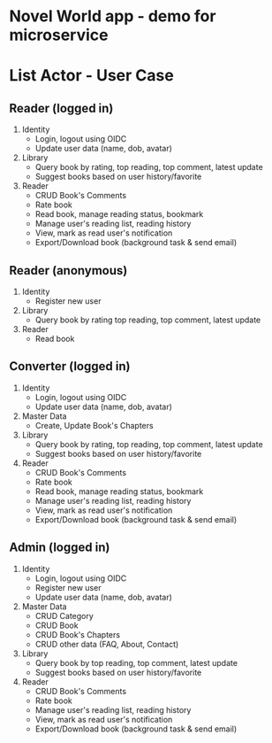 # Novel World app - demo for microservice
# List Actor - User Case

## Reader (logged in)
1. Identity
    * Login, logout using OIDC
    * Update user data (name, dob, avatar)
3. Library
    * Query book by rating, top reading, top comment, latest update
    * Suggest books based on user history/favorite
4. Reader
    * CRUD Book's Comments
    * Rate book
    * Read book, manage reading status, bookmark
    * Manage user's reading list, reading history
    * View, mark as read user's notification
    * Export/Download book (background task & send email)

## Reader (anonymous)
1. Identity
    * Register new user
3. Library
    * Query book by rating top reading, top comment, latest update
4. Reader
    * Read book

## Converter (logged in)
1. Identity
    * Login, logout using OIDC
    * Update user data (name, dob, avatar)
2. Master Data
    * Create, Update Book's Chapters
3. Library
    * Query book by rating, top reading, top comment, latest update
    * Suggest books based on user history/favorite
4. Reader
    * CRUD Book's Comments
    * Rate book  
    * Read book, manage reading status, bookmark
    * Manage user's reading list, reading history
    * View, mark as read user's notification
    * Export/Download book (background task & send email)

## Admin (logged in)
1. Identity
    * Login, logout using OIDC
    * Register new user
    * Update user data (name, dob, avatar)
2. Master Data
    * CRUD Category
    * CRUD Book
    * CRUD Book's Chapters
    * CRUD other data (FAQ, About, Contact)
3. Library
    * Query book by top reading, top comment, latest update
    * Suggest books based on user history/favorite
4. Reader
    * CRUD Book's Comments
    * Rate book   
    * Manage user's reading list, reading history
    * View, mark as read user's notification
    * Export/Download book (background task & send email)